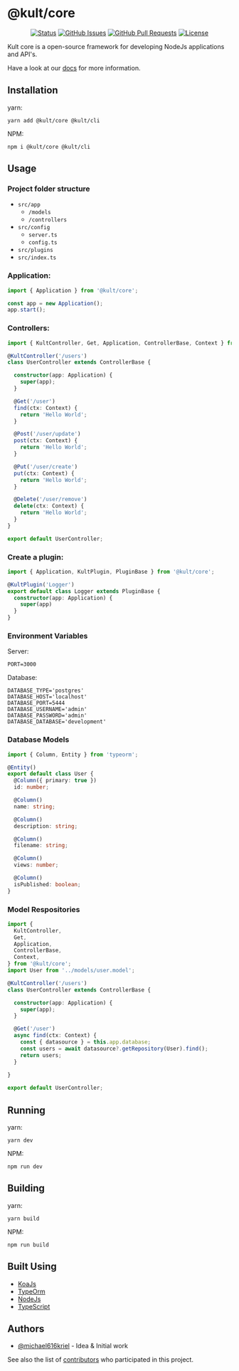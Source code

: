 # @kult/core

<div align="center">

[![Status](https://img.shields.io/badge/status-active-success.svg)]()
[![GitHub Issues](https://img.shields.io/github/issues/michael616kriel/kult-core.svg)](https://github.com/michael616kriel/kult-core/issues)
[![GitHub Pull Requests](https://img.shields.io/github/issues-pr/michael616kriel/kult-core.svg)](https://github.com/michael616kriel/kult-core/pulls)
[![License](https://img.shields.io/badge/license-MIT-blue.svg)](/LICENSE)

</div>


Kult core is a open-source framework for developing NodeJs applications and API's.

Have a look at our [docs](https://michael616kriel.github.io/kult-docs/) for more information.

## Installation

yarn:
```
yarn add @kult/core @kult/cli
```

NPM:
```
npm i @kult/core @kult/cli
```

## Usage


### Project folder structure
- `src/app`
  - `/models`
  - `/controllers`
- `src/config`
  - `server.ts`
  - `config.ts`
- `src/plugins`
- `src/index.ts`

### Application:

```typescript
import { Application } from '@kult/core';

const app = new Application();
app.start();
```
 
### Controllers:

```typescript
import { KultController, Get, Application, ControllerBase, Context } from '@kult/core';

@KultController('/users')
class UserController extends ControllerBase {

  constructor(app: Application) {
    super(app);
  }

  @Get('/user')
  find(ctx: Context) {
    return 'Hello World';
  }

  @Post('/user/update')
  post(ctx: Context) {
    return 'Hello World';
  }

  @Put('/user/create')
  put(ctx: Context) {
    return 'Hello World';
  }

  @Delete('/user/remove')
  delete(ctx: Context) {
    return 'Hello World';
  }
}

export default UserController;
```

### Create a plugin:

```typescript
import { Application, KultPlugin, PluginBase } from '@kult/core';

@KultPlugin('Logger')
export default class Logger extends PluginBase {
  constructor(app: Application) {
    super(app)
  }
}
```

### Environment Variables

Server:
```
PORT=3000
```

Database:
```
DATABASE_TYPE='postgres'
DATABASE_HOST='localhost'
DATABASE_PORT=5444
DATABASE_USERNAME='admin'
DATABASE_PASSWORD='admin'
DATABASE_DATABASE='development'
```

### Database Models

```typescript title="src/app/model/user.model.ts"
import { Column, Entity } from 'typeorm';

@Entity()
export default class User {
  @Column({ primary: true })
  id: number;

  @Column()
  name: string;

  @Column()
  description: string;

  @Column()
  filename: string;

  @Column()
  views: number;

  @Column()
  isPublished: boolean;
}
```

### Model Respositories

```typescript title="src/app/controllers/user.controller.ts"
import {
  KultController,
  Get,
  Application,
  ControllerBase,
  Context,
} from '@kult/core';
import User from '../models/user.model';

@KultController('/users')
class UserController extends ControllerBase {

  constructor(app: Application) {
    super(app);
  }

  @Get('/user')
  async find(ctx: Context) {
    const { datasource } = this.app.database;
    const users = await datasource?.getRepository(User).find();
    return users;
  }
  
}

export default UserController;
```

## Running
yarn:
```
yarn dev
```

NPM:
```
npm run dev
```

## Building
yarn:
```
yarn build
```

NPM:
```
npm run build
```

## Built Using <a name = "built_using"></a>

- [KoaJs](https://koajs.com/) 
- [TypeOrm](https://typeorm.io/) 
- [NodeJs](https://nodejs.org/en/) 
- [TypeScript](https://www.typescriptlang.org/) 

## Authors <a name = "authors"></a>

- [@michael616kriel](https://github.com/michael616kriel) - Idea & Initial work

See also the list of [contributors](https://github.com/michael616kriel/kult-core/contributors) who participated in this project.